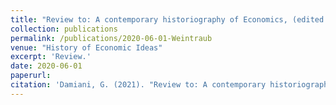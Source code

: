 ```yaml
---
title: "Review to: A contemporary historiography of Economics, (edited by T.Düppe and E.Roy Weintraub)"
collection: publications
permalink: /publications/2020-06-01-Weintraub
venue: "History of Economic Ideas"
excerpt: 'Review.'
date: 2020-06-01
paperurl:
citation: 'Damiani, G. (2021). "Review to: A contemporary historiography of Economics" <i>History of Economic Ideas</i>. 28(2).'
---
```

